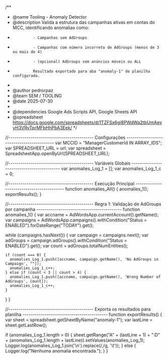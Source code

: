 /**
 * @name Tooling - Anomaly Detector
 * @description Valida a estrutura das campanhas ativas em contas do MCC, identificando anomalias como:
 *              - Campanhas sem AdGroups
 *              - Campanhas com número incorreto de AdGroups (menos de 3 ou mais de 4)
 *              - (opcional) AdGroups sem anúncios móveis ou ALL
 *              Resultado exportado para aba "anomaly-1" de planilha configurada.
 *
 * @author pedrorpaz
 * @team SEM / TOOLING
 * @date 2025-07-30
 *
 * @dependencies Google Ads Scripts API, Google Sheets API
 * @spreadsheet https://docs.google.com/spreadsheets/d/1TZFSx6gi8PWdWa2tbUmAevyH3VRvTprMFbHhPbA3Eek/
 */

//------------------------------------------ Configurações ------------------------------------------
var MCCID = "ManagerCustomerId IN ARRAY_IDS";
var SPREADSHEET_URL = url;
var spreadsheet = SpreadsheetApp.openByUrl(SPREADSHEET_URL);

//------------------------------------------ Variáveis Globais ------------------------------------------
var anomalies_Log_1 = [];
var anomalies_Log_1_c = 0;

//------------------------------------------ Execução Principal ------------------------------------------
function anomalies_All() {
  anomalies_1();
  exportResults();
}

//------------------------------------------ Regra 1: Validação de AdGroups por campanha ------------------------------------------
function anomalies_1() {
  var accname = AdWordsApp.currentAccount().getName();
  var campaigns = AdWordsApp.campaigns().withCondition("Status = ENABLED").forDateRange("TODAY").get();

  while (campaigns.hasNext()) {
    var campaign = campaigns.next();
    var adGroups = campaign.adGroups().withCondition("Status = ENABLED").get();
    var count = adGroups.totalNumEntities();

    if (count === 0) {
      anomalies_Log_1.push([accname, campaign.getName(), 'No AdGroups in Campaign', ""]);
      anomalies_Log_1_c++;
    } else if (count < 3 || count > 4) {
      anomalies_Log_1.push([accname, campaign.getName(), 'Wrong Number of AdGroups', count]);
      anomalies_Log_1_c++;
    }
  }
}

//------------------------------------------ Exporta os resultados para planilha ------------------------------------------
function exportResults() {
  var sheet = spreadsheet.getSheetByName("anomaly-1");
  var lastLine = sheet.getLastRow();

  if (anomalies_Log_1.length > 0) {
    sheet.getRange("A" + (lastLine + 1) + ":D" + (anomalies_Log_1.length + lastLine)).setValues(anomalies_Log_1);
    Logger.log(anomalies_Log_1.join('\n').replace(/,/g, '\t'));
  } else {
    Logger.log("Nenhuma anomalia encontrada.");
  }
}
